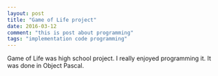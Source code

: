 ```yaml
---
layout: post
title: "Game of Life project"
date: 2016-03-12
comment: "this is post about programming"
tags: "implementation code programming"
---
```


Game of Life was high school project. I really enjoyed programming it. It was done in Object Pascal.
